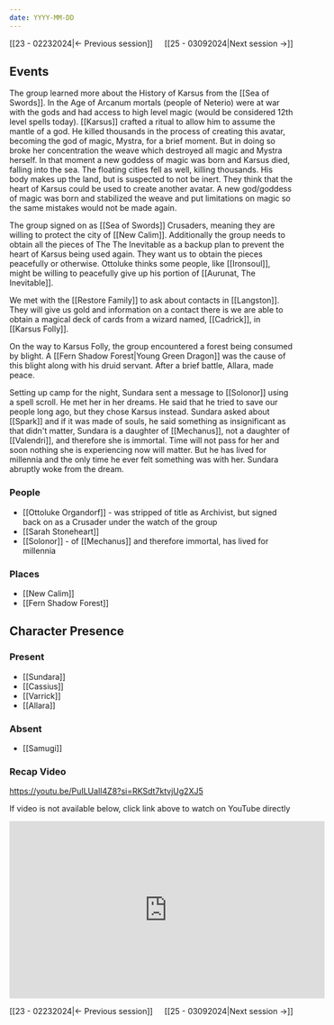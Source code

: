 ```yaml
---
date: YYYY-MM-DD
---
```

[[23 - 02232024|← Previous session]] <span style="float: right;">[[25 - 03092024|Next session →]]</span>

## Events
The group learned more about the History of Karsus from the [[Sea of Swords]]. In the Age of Arcanum mortals (people of Neterio) were at war with the gods and had access to high level magic (would be considered 12th level spells today). [[Karsus]] crafted a ritual to allow him to assume the mantle of a god. He killed thousands in the process of creating this avatar, becoming the god of magic, Mystra, for a brief moment. But in doing so broke her concentration the weave which destroyed all magic and Mystra herself. In that moment a new goddess of magic was born and Karsus died, falling into the sea. The floating cities fell as well, killing thousands. His body makes up the land, but is suspected to not be inert. They think that the heart of Karsus could be used to create another avatar. A new god/goddess of magic was born and stabilized the weave and put limitations on magic so the same mistakes would not be made again.

The group signed on as [[Sea of Swords]] Crusaders, meaning they are willing to protect the city of [[New Calim]]. Additionally the group needs to obtain all the pieces of The The Inevitable as a backup plan to prevent the heart of Karsus being used again. They want us to obtain the pieces peacefully or otherwise. Ottoluke thinks some people, like [[Ironsoul]], might be willing to peacefully give up his portion of [[Aurunat, The Inevitable]].

We met with the [[Restore Family]] to ask about contacts in [[Langston]]. They will give us gold and information on a contact there is we are able to obtain a magical deck of cards from a wizard named, [[Cadrick]], in [[Karsus Folly]].

On the way to Karsus Folly, the group encountered a forest being consumed by blight. A [[Fern Shadow Forest|Young Green Dragon]] was the cause of this blight along with his druid servant. After a brief battle, Allara, made peace.

Setting up camp for the night, Sundara sent a message to [[Solonor]] using a spell scroll. He met her in her dreams. He said that he tried to save our people long ago, but they chose Karsus instead. Sundara asked about [[Spark]] and if it was made of souls, he said something as insignificant as that didn't matter, Sundara is a daughter of [[Mechanus]], not a daughter of [[Valendri]], and therefore she is immortal. Time will not pass for her and soon nothing she is experiencing now will matter. But he has lived for millennia and the only time he ever felt something was with her. Sundara abruptly woke from the dream.

### People
- [[Ottoluke Organdorf]] - was stripped of title as Archivist, but signed back on as a Crusader under the watch of the group
- [[Sarah Stoneheart]] 
- [[Solonor]] - of [[Mechanus]] and therefore immortal, has lived for millennia

### Places 
- [[New Calim]] 
- [[Fern Shadow Forest]] 

## Character Presence 
### Present
- [[Sundara]] 
- [[Cassius]] 
- [[Varrick]] 
- [[Allara]] 
### Absent
- [[Samugi]] 

### Recap Video

https://youtu.be/PuILUalI4Z8?si=RKSdt7ktvjUg2XJ5

If video is not available below, click link above to watch on YouTube directly

<iframe width="560" height="315" src="https://www.youtube.com/embed/PuILUalI4Z8?si=RKSdt7ktvjUg2XJ5" title="YouTube video player" frameborder="0" allow="accelerometer; autoplay; clipboard-write; encrypted-media; gyroscope; picture-in-picture; web-share" referrerpolicy="strict-origin-when-cross-origin" allowfullscreen></iframe>

[[23 - 02232024|← Previous session]] <span style="float: right;">[[25 - 03092024|Next session →]]</span>